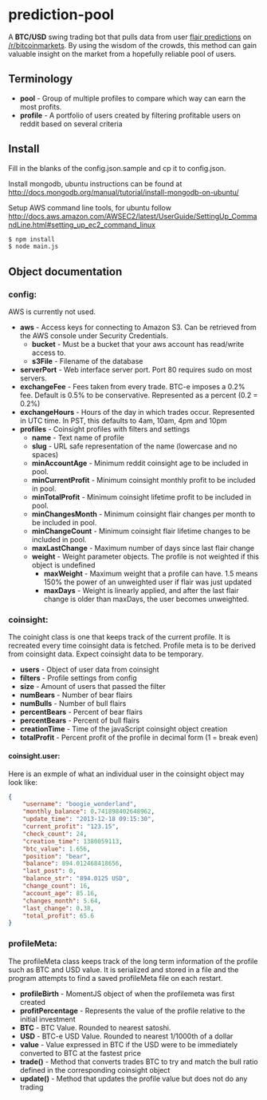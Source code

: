 # prediction-pool
A **BTC/USD** swing trading bot that pulls data from user [flair predictions](http://coinsight.org/#reddit) on [/r/bitcoinmarkets](http://reddit.com/r/bitcoinmarkets). By using the wisdom of the crowds, this method can gain valuable insight on the market from a hopefully reliable pool of users.

## Terminology

- **pool** - Group of multiple profiles to compare which way can earn the most profits.
- **profile** - A portfolio of users created by filtering profitable users on reddit based on several criteria

## Install

Fill in the blanks of the config.json.sample and cp it to config.json.

Install mongodb, ubuntu instructions can be found at http://docs.mongodb.org/manual/tutorial/install-mongodb-on-ubuntu/

Setup AWS command line tools, for ubuntu follow http://docs.aws.amazon.com/AWSEC2/latest/UserGuide/SettingUp_CommandLine.html#setting_up_ec2_command_linux

```bash
$ npm install
$ node main.js
```


## Object documentation

### config:
AWS is currently not used.
- **aws** - Access keys for connecting to Amazon S3. Can be retrieved from the AWS console under Security Credentials.
	- **bucket** - Must be a bucket that your aws account has read/write access to.
	- **s3File** - Filename of the database
- **serverPort** - Web interface server port. Port 80 requires sudo on most servers.
- **exchangeFee** - Fees taken from every trade. BTC-e imposes a 0.2% fee. Default is 0.5% to be conservative. Represented as a percent (0.2 = 0.2%)
- **exchangeHours** - Hours of the day in which trades occur. Represented in UTC time. In PST, this defaults to 4am, 10am, 4pm and 10pm
- **profiles** - Coinsight profiles with filters and settings
	- **name** - Text name of profile
	- **slug** - URL safe representation of the name (lowercase and no spaces)
	- **minAccountAge** - Minimum reddit coinsight age to be included in pool.
	- **minCurrentProfit** - Minimum coinsight monthly profit to be included in pool.
	- **minTotalProfit** - Minimum coinsight lifetime profit to be included in pool.
	- **minChangesMonth** - Minimum coinsight flair changes per month to be included in pool.
	- **minChangeCount** - Minimum coinsight flair lifetime changes to be included in pool.
	- **maxLastChange** - Maximum number of days since last flair change
	- **weight** - Weight parameter objects. The profile is not weighted if this object is undefined
		- **maxWeight** - Maximum weight that a profile can have. 1.5 means 150% the power of an unweighted user if flair was just updated
		- **maxDays** - Weight is linearly applied, and after the last flair change is older than maxDays, the user becomes unweighted.

### coinsight:
The coinight class is one that keeps track of the current profile. It is recreated every time coinsight data is fetched. Profile meta is to be derived from coinsight data. Expect coinsight data to be temporary.
- **users** - Object of user data from coinsight
- **filters** - Profile settings from config
- **size** - Amount of users that passed the filter
- **numBears** - Number of bear flairs
- **numBulls** - Number of bull flairs
- **percentBears** - Percent of bear flairs
- **percentBears** - Percent of bull flairs
- **creationTime** - Time of the javaScript coinsight object creation
- **totalProfit** - Percent profit of the profile in decimal form (1 = break even)

#### coinsight.user:
Here is an exmple of what an individual user in the coinsight object may look like:
```json
{
    "username": "boogie_wonderland",
    "monthly_balance": 0.741898402648962,
    "update_time": "2013-12-18 09:15:30",
    "current_profit": "123.15",
    "check_count": 24,
    "creation_time": 1380059113,
    "btc_value": 1.656,
    "position": "bear",
    "balance": 894.012468418656,
    "last_post": 0,
    "balance_str": "894.0125 USD",
    "change_count": 16,
    "account_age": 85.16,
    "changes_month": 5.64,
    "last_change": 0.38,
    "total_profit": 65.6
}
```

### profileMeta:
The profileMeta class keeps track of the long term information of the profile such as BTC and USD value. It is serialized and stored in a file and the program attempts to find a saved profileMeta file on each restart. 
- **profileBirth** - MomentJS object of when the profilemeta was first created
- **profitPercentage** - Represents the value of the profile relative to the initial investment 
- **BTC** - BTC Value. Rounded to nearest satoshi.
- **USD** - BTC-e USD Value. Rounded to nearest 1/1000th of a dollar
- **value** - Value expressed in BTC if the USD were to be immediately converted to BTC at the fastest price
- **trade()** - Method that converts trades BTC to try and match the bull ratio defined in the corresponding coinsight object
- **update()** - Method that updates the profile value but does not do any trading  
